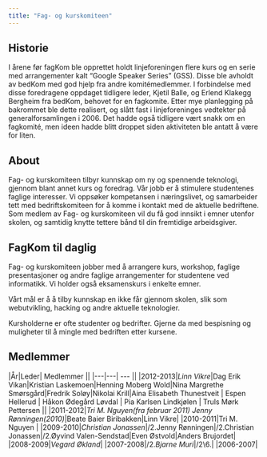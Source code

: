 ```yaml
---
title: "Fag- og kurskomiteen"
---
```


Historie
--------

I årene før fagKom ble opprettet holdt linjeforeningen flere kurs og en
serie med arrangementer kalt “Google Speaker Series” (GSS). Disse ble
avholdt av bedKom med god hjelp fra andre komitémedlemmer. I forbindelse
med disse foredragene oppdaget tidligere leder, Kjetil Balle, og Erlend
Klakegg Bergheim fra bedKom, behovet for en fagkomite. Etter mye
planlegging på bakrommet ble dette realisert, og slått fast i
linjeforeninges vedtekter på generalforsamlingen i 2006. Det hadde også
tidligere vært snakk om en fagkomité, men ideen hadde blitt droppet
siden aktiviteten ble antatt å være for liten.

About
-----

Fag- og kurskomiteen tilbyr kunnskap om ny og spennende teknologi,
gjennom blant annet kurs og foredrag. Vår jobb er å stimulere
studentenes faglige interesser. Vi oppsøker kompetansen i næringslivet,
og samarbeider tett med bedriftskomiteen for å komme i kontakt med de
aktuelle bedriftene. Som medlem av Fag- og kurskomiteen vil du få god
innsikt i emner utenfor skolen, og samtidig knytte tettere bånd til din
fremtidige arbeidsgiver.

FagKom til daglig
-----------------

Fag- og kurskomiteen jobber med å arrangere kurs, workshop, faglige
presentasjoner og andre faglige arrangementer for studentene ved
informatikk. Vi holder også eksamenskurs i enkelte emner.

Vårt mål er å å tilby kunnskap en ikke får gjennom skolen, slik som
webutvikling, hacking og andre aktuelle teknologier.

Kursholderne er ofte studenter og bedrifter. Gjerne da med bespisning og
muligheter til å mingle med bedriften etter kursene.

Medlemmer
---------

|År|Leder| Medlemmer ||
|---|---| --- ||
|2012-2013|*Linn Vikre*|Dag Erik Vikan|Kristian Laskemoen|Henning Moberg Wold|Nina Margrethe Smørsgård|Fredrik Soløy|Nikolai Krill|Aina Elisabeth Thunestveit | Espen Hellerud | Håkon Ødegård Løvdal | Pia Karlsen Lindkjølen | Truls Mørk Pettersen ||
|2011-2012|*Tri M. Nguyen(fra februar 2011)
Jenny Rønningen(2010)*|Beate Baier Biribakken|Linn Vikre|
|2010-2011|Tri M. Nguyen |
|2009-2010|*Christian Jonassen*|/2.Jenny Rønningen|/2.Christian Jonassen|/2.Øyvind Valen-Sendstad|Even Østvold|Anders Brujordet|
|2008-2009|*Vegard Økland*|
|2007-2008|/2.*Bjarne Muri*|/2\6.|
|2006-2007|